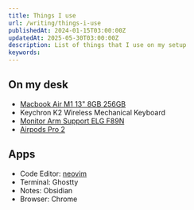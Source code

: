 ```yaml
---
title: Things I use
url: /writing/things-i-use
publishedAt: 2024-01-15T03:00:00Z
updatedAt: 2025-05-30T03:00:00Z
description: List of things that I use on my setup
keywords:
---
```


## On my desk

- [Macbook Air M1 13" 8GB 256GB](https://amzn.to/4hvP5d9)
- Keychron K2 Wireless Mechanical Keyboard
- [Monitor Arm Support ELG F89N](https://amzn.to/3Qgq1L5)
- [Airpods Pro 2](https://amzn.to/3CCYj8d)

## Apps

- Code Editor: [neovim](https://github.com/guivictorr/dotfiles)
- Terminal: Ghostty
- Notes: Obsidian
- Browser: Chrome
